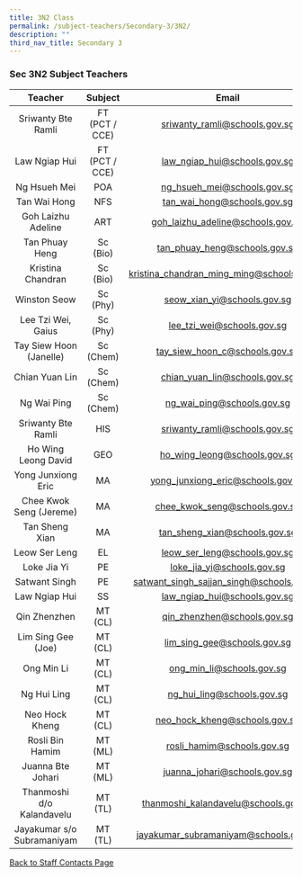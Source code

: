 ```yaml
---
title: 3N2 Class
permalink: /subject-teachers/Secondary-3/3N2/
description: ""
third_nav_title: Secondary 3
---
```

### Sec 3N2 Subject Teachers

| Teacher | Subject | Email |
|:---:|:---:|:---:|
| Sriwanty Bte Ramli | FT (PCT / CCE) | sriwanty_ramli@schools.gov.sg |
| Law Ngiap Hui | FT (PCT / CCE) | law_ngiap_hui@schools.gov.sg |
| Ng Hsueh Mei | POA | ng_hsueh_mei@schools.gov.sg |
| Tan Wai Hong | NFS | tan_wai_hong@schools.gov.sg |
| Goh Laizhu Adeline | ART | goh_laizhu_adeline@schools.gov.sg |
| Tan Phuay Heng | Sc (Bio) | tan_phuay_heng@schools.gov.sg |
| Kristina Chandran | Sc (Bio) | kristina_chandran_ming_ming@schools.gov.sg |
| Winston Seow | Sc (Phy) | seow_xian_yi@schools.gov.sg |
| Lee Tzi Wei, Gaius | Sc (Phy) | lee_tzi_wei@schools.gov.sg |
| Tay Siew Hoon (Janelle) | Sc (Chem) | tay_siew_hoon_c@schools.gov.sg |
| Chian Yuan Lin | Sc (Chem) | chian_yuan_lin@schools.gov.sg |
| Ng Wai Ping | Sc (Chem) | ng_wai_ping@schools.gov.sg |
| Sriwanty Bte Ramli | HIS | sriwanty_ramli@schools.gov.sg |
| Ho Wing Leong David | GEO | ho_wing_leong@schools.gov.sg |
| Yong Junxiong Eric | MA | yong_junxiong_eric@schools.gov.sg |
| Chee Kwok Seng (Jereme) | MA | chee_kwok_seng@schools.gov.sg |
| Tan Sheng Xian | MA | tan_sheng_xian@schools.gov.sg |
| Leow Ser Leng | EL | leow_ser_leng@schools.gov.sg |
| Loke Jia Yi | PE | loke_jia_yi@schools.gov.sg |
| Satwant Singh | PE | satwant_singh_sajjan_singh@schools.gov.sg |
| Law Ngiap Hui | SS | law_ngiap_hui@schools.gov.sg |
| Qin Zhenzhen | MT (CL) | qin_zhenzhen@schools.gov.sg |
| Lim Sing Gee (Joe) | MT (CL) | lim_sing_gee@schools.gov.sg |
| Ong Min Li | MT (CL) | ong_min_li@schools.gov.sg |
| Ng Hui Ling | MT (CL) | ng_hui_ling@schools.gov.sg |
| Neo Hock Kheng | MT (CL) | neo_hock_kheng@schools.gov.sg |
| Rosli Bin Hamim | MT (ML) | rosli_hamim@schools.gov.sg |
| Juanna Bte Johari | MT (ML) | juanna_johari@schools.gov.sg |
| Thanmoshi d/o Kalandavelu | MT (TL) | thanmoshi_kalandavelu@schools.gov.sg |
| Jayakumar s/o Subramaniyam | MT (TL) | jayakumar_subramaniyam@schools.gov.sg | 
 
[Back to Staff Contacts Page](https://staging.d1w3gt6qa53vq2.amplifyapp.com/about-us/school-staff-contacts/)
